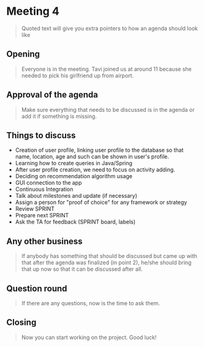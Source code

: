 # Meeting 4
> Quoted text will give you extra pointers to how an agenda should look like

## Opening
> Everyone is in the meeting. Tavi joined us at around 11 because she needed to pick his girlfriend up from airport.

## Approval of the agenda
> Make sure everything that needs to be discussed is in the agenda or add it if something is missing.

## Things to discuss
- Creation of user profile, linking user profile to the database so that name, location, age and such can be shown in user's profile.
- Learning how to create queries in Java/Spring
- After user profile creation, we need to focus on activity adding.
- Deciding on recommendation algorithm usage
- GUI connection to the app
- Continuous Integration
- Talk about milestones and update (if necessary)
- Assign a person for "proof of choice" for any framework or strategy
- Review SPRINT
- Prepare next SPRINT
- Ask the TA for feedback (SPRINT board, labels)

## Any other business
> If anybody has something that should be discussed but came up with that after the agenda was finalized (in point 2), he/she should bring that up now so that it can be discussed after all.

## Question round
> If there are any questions, now is the time to ask them.

## Closing
> Now you can start working on the project. Good luck!